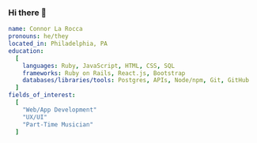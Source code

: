 ### Hi there 👋
<!--
- Currently a fullstack bootcamp student at Actualize! Learning Ruby/Ruby On Rails/JS
- Working on a better way to centralize show bookings for smaller artists!
- Prounouns: He/They
-->
```yaml
name: Connor La Rocca
pronouns: he/they
located_in: Philadelphia, PA
education: 
  [
    languages: Ruby, JavaScript, HTML, CSS, SQL
    frameworks: Ruby on Rails, React.js, Bootstrap 
    databases/libraries/tools: Postgres, APIs, Node/npm, Git, GitHub
  ]
fields_of_interest:
  [
    "Web/App Development"
    "UX/UI"
    "Part-Time Musician"
  ] 
```


<!--
**connorlarocca/connorlarocca** is a ✨ _special_ ✨ repository because its `README.md` (this file) appears on your GitHub profile.

Here are some ideas to get you started:




- 🤔 I’m looking for help with ...
- 💬 Ask me about ...
- 📫 How to reach me: ...
- 😄 Pronouns: ...
- ⚡ Fun fact: ...
-->
